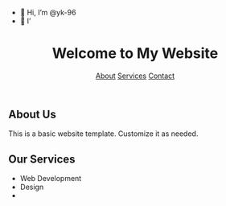 - 👋 Hi, I’m @yk-96
- 👀 I’<!DOCTYPE html>
<html lang="en">
<head>
    <meta charset="UTF-8">
    <meta name="viewport" content="width=device-width, initial-scale=1.0">
    <title>My Website</title>
    <link rel="stylesheet" href="styles.css">
</head>
<body>
    <header>
        <h1>Welcome to My Website</h1>
        <nav>
            <a href="#about">About</a>
            <a href="#services">Services</a>
            <a href="#contact">Contact</a>
        </nav>
    </header>
    <main>
        <section id="about">
            <h2>About Us</h2>
            <p>This is a basic website template. Customize it as needed.</p>
        </section>
        <section id="services">
            <h2>Our Services</h2>
            <ul>
                <li>Web Development</li>
                <li>Design</li>
                <li
m interested in ...
- 🌱 I’m currently learning ...
- 💞️ I’m looking to collaborate on ...
- 📫 How to reach me ...
- 😄 Pronouns: ...
- ⚡ Fun fact: ...

<!---
yk-96/yk-96 is a ✨ special ✨ repository because its `README.md` (this file) appears on your GitHub profile.
You can click the Preview link to take a look at your changes.
--->
